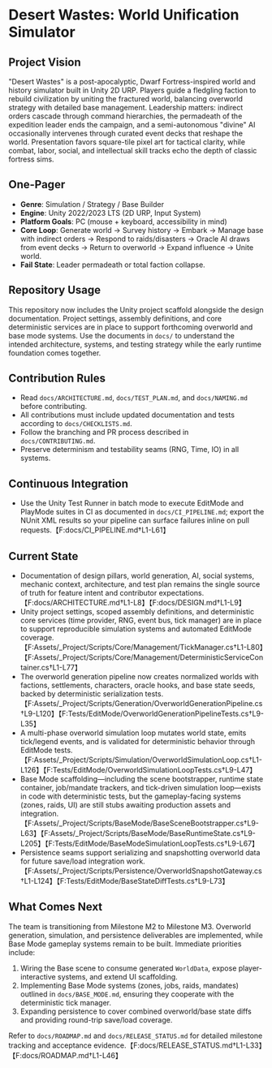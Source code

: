 # Desert Wastes: World Unification Simulator

## Project Vision
"Desert Wastes" is a post-apocalyptic, Dwarf Fortress-inspired world and history simulator built in Unity 2D URP. Players guide a fledgling faction to rebuild civilization by uniting the fractured world, balancing overworld strategy with detailed base management. Leadership matters: indirect orders cascade through command hierarchies, the permadeath of the expedition leader ends the campaign, and a semi-autonomous "divine" AI occasionally intervenes through curated event decks that reshape the world. Presentation favors square-tile pixel art for tactical clarity, while combat, labor, social, and intellectual skill tracks echo the depth of classic fortress sims.

## One-Pager
- **Genre**: Simulation / Strategy / Base Builder
- **Engine**: Unity 2022/2023 LTS (2D URP, Input System)
- **Platform Goals**: PC (mouse + keyboard, accessibility in mind)
- **Core Loop**: Generate world → Survey history → Embark → Manage base with indirect orders → Respond to raids/disasters → Oracle AI draws from event decks → Return to overworld → Expand influence → Unite world.
- **Fail State**: Leader permadeath or total faction collapse.

## Repository Usage
This repository now includes the Unity project scaffold alongside the design documentation. Project settings, assembly definitions, and core deterministic services are in place to support forthcoming overworld and base mode systems. Use the documents in `docs/` to understand the intended architecture, systems, and testing strategy while the early runtime foundation comes together.

## Contribution Rules
- Read `docs/ARCHITECTURE.md`, `docs/TEST_PLAN.md`, and `docs/NAMING.md` before contributing.
- All contributions must include updated documentation and tests according to `docs/CHECKLISTS.md`.
- Follow the branching and PR process described in `docs/CONTRIBUTING.md`.
- Preserve determinism and testability seams (RNG, Time, IO) in all systems.

## Continuous Integration
- Use the Unity Test Runner in batch mode to execute EditMode and PlayMode suites in CI
  as documented in `docs/CI_PIPELINE.md`; export the NUnit XML results so your pipeline
  can surface failures inline on pull requests.【F:docs/CI_PIPELINE.md†L1-L61】

## Current State
- Documentation of design pillars, world generation, AI, social systems, mechanic context, architecture, and test plan remains the single source of truth for feature intent and contributor expectations.【F:docs/ARCHITECTURE.md†L1-L8】【F:docs/DESIGN.md†L1-L9】
- Unity project settings, scoped assembly definitions, and deterministic core services (time provider, RNG, event bus, tick manager) are in place to support reproducible simulation systems and automated EditMode coverage.【F:Assets/_Project/Scripts/Core/Management/TickManager.cs†L1-L80】【F:Assets/_Project/Scripts/Core/Management/DeterministicServiceContainer.cs†L1-L77】
- The overworld generation pipeline now creates normalized worlds with factions, settlements, characters, oracle hooks, and base state seeds, backed by deterministic serialization tests.【F:Assets/_Project/Scripts/Generation/OverworldGenerationPipeline.cs†L9-L120】【F:Tests/EditMode/OverworldGenerationPipelineTests.cs†L9-L35】
- A multi-phase overworld simulation loop mutates world state, emits tick/legend events, and is validated for deterministic behavior through EditMode tests.【F:Assets/_Project/Scripts/Simulation/OverworldSimulationLoop.cs†L1-L126】【F:Tests/EditMode/OverworldSimulationLoopTests.cs†L9-L47】
- Base Mode scaffolding—including the scene bootstrapper, runtime state container, job/mandate trackers, and tick-driven simulation loop—exists in code with deterministic tests, but the gameplay-facing systems (zones, raids, UI) are still stubs awaiting production assets and integration.【F:Assets/_Project/Scripts/BaseMode/BaseSceneBootstrapper.cs†L9-L63】【F:Assets/_Project/Scripts/BaseMode/BaseRuntimeState.cs†L9-L205】【F:Tests/EditMode/BaseModeSimulationLoopTests.cs†L9-L67】
- Persistence seams support serializing and snapshotting overworld data for future save/load integration work.【F:Assets/_Project/Scripts/Persistence/OverworldSnapshotGateway.cs†L1-L124】【F:Tests/EditMode/BaseStateDiffTests.cs†L9-L73】

## What Comes Next
The team is transitioning from Milestone M2 to Milestone M3. Overworld generation, simulation, and persistence deliverables are implemented, while Base Mode gameplay systems remain to be built. Immediate priorities include:

1. Wiring the Base scene to consume generated `WorldData`, expose player-interactive systems, and extend UI scaffolding.
2. Implementing Base Mode systems (zones, jobs, raids, mandates) outlined in `docs/BASE_MODE.md`, ensuring they cooperate with the deterministic tick manager.
3. Expanding persistence to cover combined overworld/base state diffs and providing round-trip save/load coverage.

Refer to `docs/ROADMAP.md` and `docs/RELEASE_STATUS.md` for detailed milestone tracking and acceptance evidence.【F:docs/RELEASE_STATUS.md†L1-L33】【F:docs/ROADMAP.md†L1-L46】
